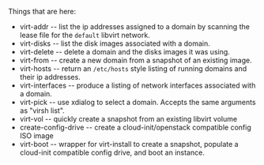 Things that are here:

- virt-addr -- list the ip addresses assigned to a domain by scanning
  the lease file for the `default` libvirt network.
- virt-disks -- list the disk images associated with a domain.
- virt-delete -- delete a domain and the disks images it was using.
- virt-from -- create a new domain from a snapshot of an existing
  image.
- virt-hosts -- return an `/etc/hosts` style listing of running
  domains and their ip addresses.
- virt-interfaces -- produce a listing of network interfaces
  associated with a domain.
- virt-pick -- use xdialog to select a domain.  Accepts the same
  arguments as "virsh list".
- virt-vol -- quickly create a snapshot from an existing libvirt
  volume
- create-config-drive -- create a cloud-init/openstack compatible
  config ISO image
- virt-boot -- wrapper for virt-install to create a snapshot,
  populate a cloud-init compatible config drive, and boot an instance.
